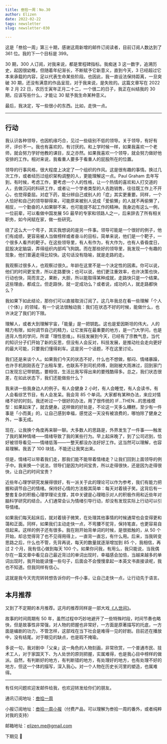 ```yaml
---
title: 叁拾一周：No.30
author: Elizen
date: 2022-02-22
tags: newsletter
slug: newsletter-030

---
```

这是「叁拾一周」第三十期，感谢这周新增的邮件订阅读者，目前订阅人数达到了 361 位。我的下一个目标是 399。

30 期，300 人订阅，对我来说，都是里程碑指标。我痴迷 3 这一数字，追溯历史，起因很幼稚，但随着年纪渐长，不断赋予它新意义，直到今天，3 已经超过它本来承载的内容，足以代表生命某些阶段。也因此，我一直设法保持距离，一旦突破 30 期，还没有满意的作品呈现，对于我来说，是失败的。这篇文章写在 2022 年 2 月 22 日，农历壬寅年正月二十二，一个很二的日子，我正在纠结我的 30 期，应该写些什么，才能让 30 赋予我生命某种意义。

最后，我决定，写一些很小的东西。比如，走快一点。

----
## 行动

我认识各种领导，也因机缘巧合，见过一些级别不低的领导。关于领导，有好有坏，评价不一。我也有喜欢的，有讨厌的。和上学时候一样，如果我喜欢一个老师，就会努力学好他教的课目，反之亦然。如果我喜欢一个领导，就会努力做好他安排的工作。相对来说，我看重人要多于看重人的屁股所在的位置。

领导的行事风格，很大程度上决定了一个组织的作风。这是很有趣的事情。换过几次工作，或者经历过组织架构调整的人，更能理解这一点。Paul Graham 去年写到，有时候，考虑工作，要考虑一个人的性格，让一个热情的喜欢和人打交道的人，去做沉闷的科研工作，或者让一个学者类型的人去跑销售，往往既工作上不开心，也觉得委屈。对症下药，能分辨自己或别人的「症」其实更重要。同样，一个人恰好和自己的领导聊得来，可能原来被别人说成「爱偷懒」的人就不再偷懒了，相反，一个勤奋的人如果聊不来，也可能提不起工作的精神。我身边有这么一例，一位前辈，可以看做中国发展 5G 最早的专家和领路人之一，后来辞去了所有相关职务，如今闲赋在家，做一些研究。

绕了这么大一个弯子，其实我想说的是另一件事。领导可能是一个很好的例子，他们有成绩，更容易被人当做榜样或者奋斗的目标，简单来说，他们是一个靶子，一个很多人看齐的靶子。在这些领导里，有人有作为，有大作为，也有人昏昏度日，屁股决定脑袋，弄得组织内部鸡飞狗跳。而在那些好的领导里，我发现一个有趣的现象，他们普遍走得比较快。这句话没有隐喻，就是走路的走。

我观察过很多人，也观察过很久。年龄在这里不是一个决定性的因素。你可以说，他们的时间更宝贵，所以走路要快；也可以说，他们更注重效率，也许决策也快，行动也快，简而言之，果断，大胆，所以能取得某种成就，走路快只是一个结果。这些理由，都成立。但走路快，就一定成功么？或者说，成功的人，就走路都快么？

我如果下如此结论，那你们可以直接取消订阅了。这几年我总在看一些理解「个人（个体）」的领域，有一个说法很触动我：我们在状态不好的时候，能做什么，也许决定了我们的下限。

理解人，或者大到理解宇宙，「能量」是一把钥匙。这也是爱因斯坦的伟大。人的精力有限，如何调节自己的精力，让它发挥在最重要的地方，是一门大学问，也是违背人性的学问，所谓「理性思维」。科技发展到今天，已经有了宗教气息，当代的知识分子们开始了新的反思，但没有人会反对，科技发展，是推动社会走向更好的最大可能，只要我们懂得刹车。这是另一个话题，不在这里讨论。

我们还是来谈个人。如果我们今天的状态不好，什么也不想做，郁闷、情绪暴躁，也许手机刚刚丢在了出租车里，也联系不到司机师傅，刚刚被大雨淋过，回到家门口发现忘记带钥匙，要相信，生活比我写得出来的要残酷得多。总之，我们状态很差，在如此状态下，我们还能做些什么？

我来讲一些我身边人的例子。有人会健身 2 小时，有人会睡觉，有人会读书，有人会看综艺节目，有人会发呆。我会背 85 个单词。大家都有某种办法，来应对情绪不好的时刻。我还听过一个很好的办法，用了很传统的 IF...THEN...的思维模型：如果起床了，就去健身。这样做的好处是，不论这一天多么糟糕，至少有一件事是「小而美」的，让自己感到幸福，感觉这一天没有被浪费的，哪怕除了健身之外，一事无成。

现在，让我换个角度再来聊一聊。大多数人的思路是，外界发生了一件事——触发了我的某种情绪——情绪导致了我的某些行为。早上起床晚了，到了公司迟到，恰好被领导看见——情绪低落——一整天都没办法好好工作。这当然可以理解，也容易理解。我丟了 100 块钱，不能还让我笑出来。

但是，情绪可以带着我们走，那我们能不能带着情绪走？让我们回到上面领导的例子中。我来换一个说法，领导们是因为时间宝贵，所以走得很快，还是因为走得很快，让自己的时间宝贵？

近些年心理学研究发展得很好，有一派关于此的理论可以作为参考，我们有能力把握和调节自己的情绪。保持好心情的方法极其简单：每天对着镜子笑。这背后有一整套复杂的积极心理学理论支撑，其中关键是心理暗示对人的积极作用和近些年对脑科学研究的结合。人们通常会认为情绪引导行动，却没有发现实际上行动可以引导情绪。

如果我们每天起床后，就对着镜子微笑，在处理其他事情的时候通常也会变得更和蔼和正面。同样，如果我们主动走快一点，不弯腰不驼背，保持笔直，也更容易自信起来。这样的例子还有很多。我在刚开始背单词的时候，是很抵触的，从 50 个开始，却总觉得背了也不见得用得上，一直背一直忘，有什么用。后来，当我转变思路之后，什么也不管，先背再说，每天的数量就逐渐增加到 85 个，我相信，再过 2 个月，我有信心做到每天 100 个。如果你问我，有用么，我只能说，当我偶尔在一篇文章中看见自己最近背过的单词出现时，幸福感会加倍，当越来越多的单词出现时，我开始能读懂一些句子，后面会不会慢慢拿起一本英文书直接读呢，我也不知道。但我同样有信心。

这就是我今天兜兜转转想告诉你的一件小事，让自己走快一点，让行动先于语言。

## 本月推荐

又到了不定期的本月推荐。这月的推荐同样是一部大戏[《人世间》](https://movie.douban.com/subject/35207856/)。

故事的时间周期有 50 年，虽然过程中巧妙地避开了一些特殊时段，时间节奏也略快，但是故事性非常强，对人物的把握也非常好，一方面是原著描写的托底，一方面是编剧的功力，不管怎样，这部戏在当下社会是难得一见的好剧。目前还在播放中，没有结尾。对于眼见的缺点，也是瑕不掩瑜。

多说一句，我对剧中「父亲」这一角色的人物刻画，非常欣赏，一个普通市民、技术工人，对于家国天下、为人处世的原则把握，实属难得，也是我心目中榜样的做派。自然，有判断好的地方，有判断错的地方，有处理好的地方，也有处理不好的地方，但这一个体的描写，深入我心。对一个人物在历史长河里的塑造，也属难得。

----

有任何问题欢迎发邮件给我，也欢迎转发给你们的朋友。

通讯订阅地址：[叁拾一周](https://elizen.zhubai.love/) 

小报订阅地址：[叁拾一周小报](https://xiaobot.net/p/elizenread)（付费产品，可以理解为叁拾一周的番外，或者纯粹对我的支持）

邮箱地址：[elizen.me@gmail.com](mailto:elizen.me@gmail.com)

下期见 👋